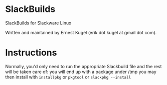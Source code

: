 SlackBuilds
===========

SlackBuilds for Slackware Linux

Written and maintained by Ernest Kugel (erik dot kugel at gmail dot com).

# Instructions  
Normally, you'd only need to run the appropriate Slackbuild file and the rest will be taken care of: you will end up with a package under /tmp you may then install with `installpkg` or `pkgtool` or `slackpkg --install`
